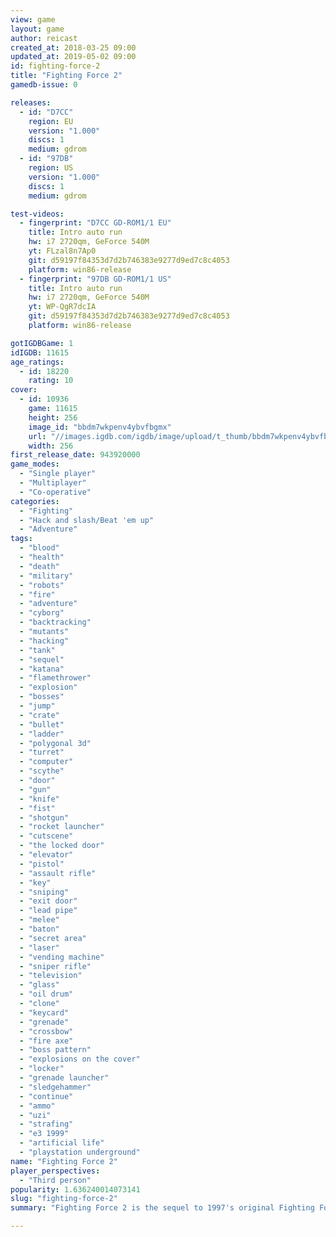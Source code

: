 ```yaml
---
view: game
layout: game
author: reicast
created_at: 2018-03-25 09:00
updated_at: 2019-05-02 09:00
id: fighting-force-2
title: "Fighting Force 2"
gamedb-issue: 0

releases:
  - id: "D7CC"
    region: EU
    version: "1.000"
    discs: 1
    medium: gdrom
  - id: "97DB"
    region: US
    version: "1.000"
    discs: 1
    medium: gdrom

test-videos:
  - fingerprint: "D7CC GD-ROM1/1 EU"
    title: Intro auto run
    hw: i7 2720qm, GeForce 540M
    yt: FLzal8n7Ap0
    git: d59197f84353d7d2b746383e9277d9ed7c8c4053
    platform: win86-release
  - fingerprint: "97DB GD-ROM1/1 US"
    title: Intro auto run
    hw: i7 2720qm, GeForce 540M
    yt: WP-QgR7dcIA
    git: d59197f84353d7d2b746383e9277d9ed7c8c4053
    platform: win86-release

gotIGDBGame: 1
idIGDB: 11615
age_ratings:
  - id: 18220
    rating: 10
cover:
  - id: 10936
    game: 11615
    height: 256
    image_id: "bbdm7wkpenv4ybvfbgmx"
    url: "//images.igdb.com/igdb/image/upload/t_thumb/bbdm7wkpenv4ybvfbgmx.jpg"
    width: 256
first_release_date: 943920000
game_modes:
  - "Single player"
  - "Multiplayer"
  - "Co-operative"
categories:
  - "Fighting"
  - "Hack and slash/Beat 'em up"
  - "Adventure"
tags:
  - "blood"
  - "health"
  - "death"
  - "military"
  - "robots"
  - "fire"
  - "adventure"
  - "cyborg"
  - "backtracking"
  - "mutants"
  - "hacking"
  - "tank"
  - "sequel"
  - "katana"
  - "flamethrower"
  - "explosion"
  - "bosses"
  - "jump"
  - "crate"
  - "bullet"
  - "ladder"
  - "polygonal 3d"
  - "turret"
  - "computer"
  - "scythe"
  - "door"
  - "gun"
  - "knife"
  - "fist"
  - "shotgun"
  - "rocket launcher"
  - "cutscene"
  - "the locked door"
  - "elevator"
  - "pistol"
  - "assault rifle"
  - "key"
  - "sniping"
  - "exit door"
  - "lead pipe"
  - "melee"
  - "baton"
  - "secret area"
  - "laser"
  - "vending machine"
  - "sniper rifle"
  - "television"
  - "glass"
  - "oil drum"
  - "clone"
  - "keycard"
  - "grenade"
  - "crossbow"
  - "fire axe"
  - "boss pattern"
  - "explosions on the cover"
  - "locker"
  - "grenade launcher"
  - "sledgehammer"
  - "continue"
  - "ammo"
  - "uzi"
  - "strafing"
  - "e3 1999"
  - "artificial life"
  - "playstation underground"
name: "Fighting Force 2"
player_perspectives:
  - "Third person"
popularity: 1.636240014073141
slug: "fighting-force-2"
summary: "Fighting Force 2 is the sequel to 1997's original Fighting Force, which was one of the first 3D takes on the 2D Beat 'em up genre. The game was released for the PlayStation and Dreamcast and was developed by Core Design and published by Eidos Interactive. It was released in North America on 30 November 1999."

---
```

